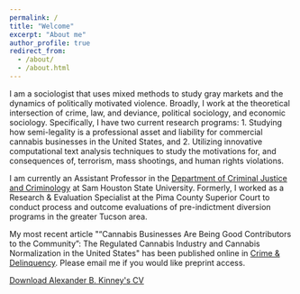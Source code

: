 ```yaml
---
permalink: /
title: "Welcome"
excerpt: "About me"
author_profile: true
redirect_from: 
  - /about/
  - /about.html
---
```



I am a sociologist that uses mixed methods to study gray markets and the dynamics of politically motivated violence. Broadly, I work at the theoretical intersection of crime, law, and deviance, political sociology, and economic sociology. Specifically, I have two current research programs: 1. Studying how semi-legality is a professional asset and liability for commercial cannabis businesses in the United States, and 2. Utilizing innovative computational text analysis techniques to study the motivations for, and consequences of, terrorism, mass shootings, and human rights violations. 

I am currently an Assistant Professor in the [Department of Criminal Justice and Criminology](https://www.shsu.edu/academics/cj-crim/) at Sam Houston State University. Formerly, I worked as a Research & Evaluation Specialist at the Pima County Superior Court to conduct process and outcome evaluations of pre-indictment diversion programs in the greater Tucson area. 

My most recent article "“Cannabis Businesses Are Being Good Contributors to the Community”: The Regulated Cannabis Industry and Cannabis Normalization in the United States" has been published online in [Crime & Delinquency](https://journals.sagepub.com/doi/full/10.1177/00111287231193989). Please email me if you would like preprint access.

[Download Alexander B. Kinney's CV](https://www.alexanderkinney.com/files/CV2022.pdf) 
